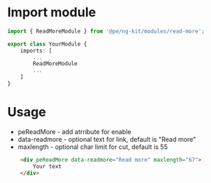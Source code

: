 # Import module

```typescript
import { ReadMoreModule } from '@pe/ng-kit/modules/read-more';

export class YourModule {
    imports: [
        ...
        ReadMoreModule
        ...
    ]
}
```

# Usage

- peReadMore - add atrribute for enable
- data-readmore - optional text for link, default is "Read more"
- maxlength - optional char limit for cut, default is 55

````html
    <div peReadMore data-readmore="Read more" maxlength="67">
        Your text
    </div>
````
